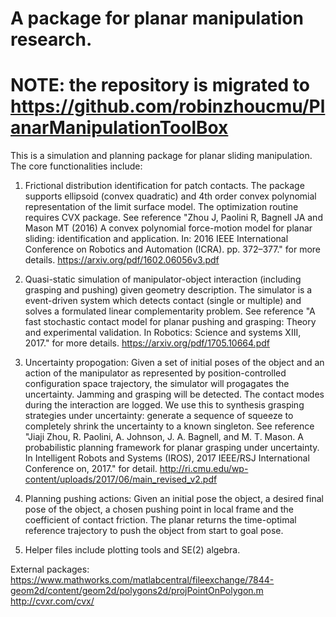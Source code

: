 # A package for planar manipulation research. 
# NOTE: the repository is migrated to https://github.com/robinzhoucmu/PlanarManipulationToolBox
This is a simulation and planning package for planar sliding manipulation.
The core functionalities include:
1) Frictional distribution identification for patch contacts. The package supports ellipsoid (convex quadratic) and 4th order convex polynomial representation of the limit surface model. The optimization routine requires CVX package. 
See reference "Zhou J, Paolini R, Bagnell JA and Mason MT (2016) A convex polynomial force-motion model for planar sliding: identification and application. In: 2016 IEEE International Conference on Robotics and Automation (ICRA). pp. 372–377." for more details. https://arxiv.org/pdf/1602.06056v3.pdf

2) Quasi-static simulation of manipulator-object interaction (including grasping and pushing) given geometry description. The simulator is a event-driven system which detects contact (single or multiple) and solves a formulated linear complementarity problem. See reference
"A fast stochastic contact model for planar pushing and grasping: Theory and experimental validation. In Robotics: Science and
systems XIII, 2017." for more details.
https://arxiv.org/pdf/1705.10664.pdf

3) Uncertainty propogation: Given a set of initial poses of the object and an action of the manipulator as represented by position-controlled configuration space trajectory, the simulator will progagates the uncertainty. Jamming and grasping will be detected. The contact modes during the interaction are logged. We use this to synthesis grasping strategies under uncertainty: generate a sequence of squeeze to completely shrink the uncertainty to a known singleton. See reference "Jiaji Zhou, R. Paolini, A. Johnson, J. A. Bagnell, and M. T. Mason. A probabilistic planning framework for planar grasping under uncertainty. In Intelligent Robots and Systems (IROS),
2017 IEEE/RSJ International Conference on, 2017." for detail.
http://ri.cmu.edu/wp-content/uploads/2017/06/main_revised_v2.pdf

4) Planning pushing actions: Given an initial pose the object, a desired final pose of the object, a chosen pushing point in local frame and the coefficient of contact friction. The planar returns the time-optimal reference trajectory to push the object from start to goal pose. 

5) Helper files include plotting tools and SE(2) algebra.

External packages:
https://www.mathworks.com/matlabcentral/fileexchange/7844-geom2d/content/geom2d/polygons2d/projPointOnPolygon.m
http://cvxr.com/cvx/
